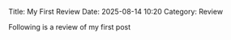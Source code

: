 Title: My First Review
Date: 2025-08-14 10:20
Category: Review

Following is a review of my first post  